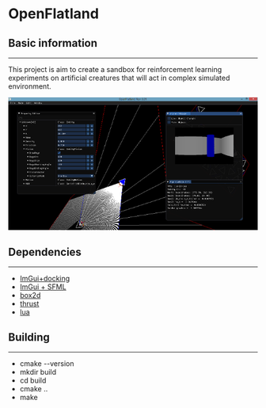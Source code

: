 # OpenFlatland

## Basic information
-----
This project is aim to create a sandbox for reinforcement learning experiments on artificial creatures that will act in complex simulated environment.

![screenshot](https://raw.githubusercontent.com/SebastianMilosz/OpenFlatland/master/doc/OpenFlatland_scr001.png)

## Dependencies
-----

* [ImGui+docking](https://github.com/ocornut/imgui)
* [ImGui + SFML](https://github.com/eliasdaler/imgui-sfml)
* [box2d](https://github.com/erincatto/box2d)
* [thrust](https://github.com/thrust/thrust)
* [lua](https://github.com/lua)

## Building
-----

* cmake --version
* mkdir build
* cd build
* cmake ..
* make